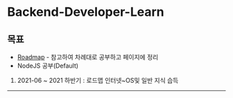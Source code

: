 # Backend-Developer-Learn

## 목표
- [Roadmap](https://roadmap.sh/backend) - 참고하여 차례대로 공부하고 페이지에 정리
- NodeJS 공부(Default)

1. 2021-06 ~ 2021 하반기 : 로드맵 인터넷~OS및 일반 지식 습득

---
